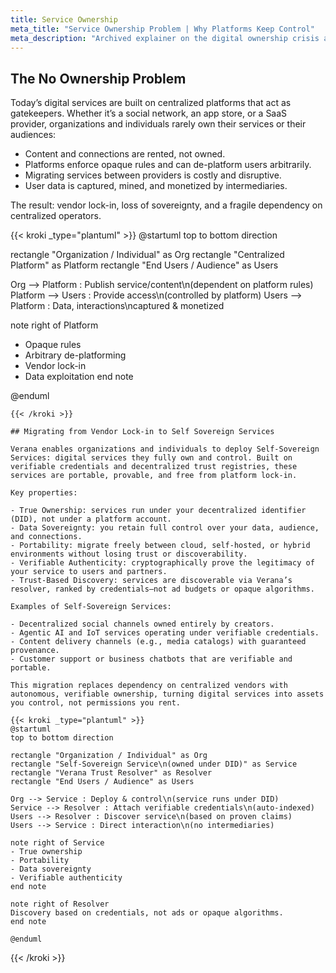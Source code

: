 ```yaml
---
title: Service Ownership
meta_title: "Service Ownership Problem | Why Platforms Keep Control"
meta_description: "Archived explainer on the digital ownership crisis and how Verana's verifiable services restore sovereignty over content, audiences, and data."
---
```


## The No Ownership Problem

Today’s digital services are built on centralized platforms that act as gatekeepers. Whether it’s a social network, an app store, or a SaaS provider, organizations and individuals rarely own their services or their audiences:

- Content and connections are rented, not owned.
- Platforms enforce opaque rules and can de-platform users arbitrarily.
- Migrating services between providers is costly and disruptive.
- User data is captured, mined, and monetized by intermediaries.

The result: vendor lock-in, loss of sovereignty, and a fragile dependency on centralized operators.

{{< kroki _type="plantuml" >}}
@startuml
top to bottom direction

rectangle "Organization / Individual" as Org
rectangle "Centralized Platform" as Platform
rectangle "End Users / Audience" as Users

Org --> Platform : Publish service/content\n(dependent on platform rules)
Platform --> Users : Provide access\n(controlled by platform)
Users --> Platform : Data, interactions\ncaptured & monetized

note right of Platform
- Opaque rules
- Arbitrary de-platforming
- Vendor lock-in
- Data exploitation
end note

@enduml
```
{{< /kroki >}}

## Migrating from Vendor Lock-in to Self Sovereign Services

Verana enables organizations and individuals to deploy Self-Sovereign Services: digital services they fully own and control. Built on verifiable credentials and decentralized trust registries, these services are portable, provable, and free from platform lock-in.

Key properties:

- True Ownership: services run under your decentralized identifier (DID), not under a platform account.
- Data Sovereignty: you retain full control over your data, audience, and connections.
- Portability: migrate freely between cloud, self-hosted, or hybrid environments without losing trust or discoverability.
- Verifiable Authenticity: cryptographically prove the legitimacy of your service to users and partners.
- Trust-Based Discovery: services are discoverable via Verana’s resolver, ranked by credentials—not ad budgets or opaque algorithms.

Examples of Self-Sovereign Services:

- Decentralized social channels owned entirely by creators.
- Agentic AI and IoT services operating under verifiable credentials.
- Content delivery channels (e.g., media catalogs) with guaranteed provenance.
- Customer support or business chatbots that are verifiable and portable.

This migration replaces dependency on centralized vendors with autonomous, verifiable ownership, turning digital services into assets you control, not permissions you rent.

{{< kroki _type="plantuml" >}}
@startuml
top to bottom direction

rectangle "Organization / Individual" as Org
rectangle "Self-Sovereign Service\n(owned under DID)" as Service
rectangle "Verana Trust Resolver" as Resolver
rectangle "End Users / Audience" as Users

Org --> Service : Deploy & control\n(service runs under DID)
Service --> Resolver : Attach verifiable credentials\n(auto-indexed)
Users --> Resolver : Discover service\n(based on proven claims)
Users --> Service : Direct interaction\n(no intermediaries)

note right of Service
- True ownership
- Portability
- Data sovereignty
- Verifiable authenticity
end note

note right of Resolver
Discovery based on credentials, not ads or opaque algorithms.
end note

@enduml
```
{{< /kroki >}}
